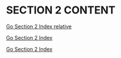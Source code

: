 # SECTION 2 CONTENT
[Go Section 2 Index relative](index.md)

[Go Section 2 Index](/doc/section2/index.md)

[Go Section 2 Index](/doc/section2)
